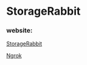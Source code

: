 # StorageRabbit
### website:

[StorageRabbit](http://storagerabbit.ml/)

[Ngrok](http://ee225177bea5.in.ngrok.io/)
